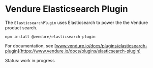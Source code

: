 # Vendure Elasticsearch Plugin

The `ElasticsearchPlugin` uses Elasticsearch to power the the Vendure product search.

`npm install @vendure/elasticsearch-plugin`

For documentation, see [www.vendure.io/docs/plugins/elasticsearch-plugin](https://www.vendure.io/docs/plugins/elasticsearch-plugin)

Status: work in progress
